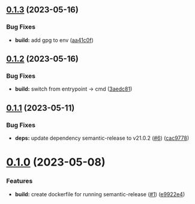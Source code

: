 ## [0.1.3](https://github.com/kloud-cnf/semantic-release-action/compare/v0.1.2...v0.1.3) (2023-05-16)


### Bug Fixes

* **build:** add gpg to env ([aa41c0f](https://github.com/kloud-cnf/semantic-release-action/commit/aa41c0fb61a4db6a8f6b5acdcafc7d99fb5888d9))

## [0.1.2](https://github.com/kloud-cnf/semantic-release-action/compare/v0.1.1...v0.1.2) (2023-05-16)


### Bug Fixes

* **build:** switch from entrypoint -> cmd ([3aedc81](https://github.com/kloud-cnf/semantic-release-action/commit/3aedc810be26887aa8d3bd21b348cc92a8af164f))

## [0.1.1](https://github.com/kloud-cnf/semantic-release-action/compare/v0.1.0...v0.1.1) (2023-05-11)


### Bug Fixes

* **deps:** update dependency semantic-release to v21.0.2 ([#6](https://github.com/kloud-cnf/semantic-release-action/issues/6)) ([cac9778](https://github.com/kloud-cnf/semantic-release-action/commit/cac9778ab4d072c8f91190021444aca373c00b4a))

# [0.1.0](https://github.com/kloud-cnf/semantic-release-action/compare/v0.0.0...v0.1.0) (2023-05-08)


### Features

* **build:** create dockerfile for running semantic-release ([#1](https://github.com/kloud-cnf/semantic-release-action/issues/1)) ([e9922e4](https://github.com/kloud-cnf/semantic-release-action/commit/e9922e4a7d266c358a5f3c7ff2ff00fe0001b0dc))
